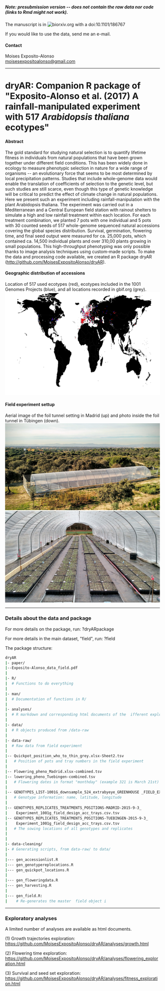 
##### Note: presubmission version --  does not contain the raw data nor code (links to Rmd might not work).

The manuscript is in ![biorxiv.org](http://www.biorxiv.org/content/early/2017/09/10/186767) with a doi:10.1101/186767

If you would like to use the data, send me an e-mail.

#### Contact

Moises Exposito-Alonso     
moisesexpositoalonso@gmail.com      

------


# dryAR: Companion R package of "Exposito-Alonso et al. (2017) A rainfall-manipulated experiment with 517 *Arabidopsis thaliana* ecotypes"


#### Abstract
The gold standard for studying natural selection is to quantify lifetime fitness in individuals from natural populations that have been grown together under different field conditions. This has been widely done in ecology to measure phenotypic selection in nature for a wide range of organisms -- an evolutionary force that seems to be most determined by local precipitation patterns. Studies that include whole-genome data would enable the translation of coefficients of selection to the genetic level, but such studies are still scarce, even though this type of genetic knowledge will be critical to predict the effect of climate change in natural populations. Here we present such an experiment including rainfall-manipulation with the plant Arabidopsis thaliana. The experiment was carried out in a Mediterranean and a Central European field station with rainout shelters to simulate a high and low rainfall treatment within each location. For each treatment combination, we planted 7 pots with one individual and 5 pots with 30 counted seeds of 517 whole-genome sequenced natural accessions covering the global species distribution. Survival, germination, flowering time, and final seed output were measured for ca. 25,000 pots, which contained ca. 14,500 individual plants and over 310,00 plants growing in small populations. This high-throughput phenotyping was only possible thanks to image analysis techniques using custom-made scripts. To make the data and processing code available, we created an R package dryAR (http://github.com/MoisesExpositoAlonso/dryAR).

#### Geographic distribution of accessions
Location of 517 used ecotypes (red), ecotypes included in the 1001 Genomes Projects (blue), and all locations recorded in gbif.org (grey).
![alt text](https://github.com/MoisesExpositoAlonso/dryAR/blob/master/Figure_gbif_field_occurrence_map.pdf.png)

#### Field experiment settup
Aerial image of the foil tunnel setting in Madrid (up) and photo inside the foil tunnel in Tübingen (down).
![alt text](https://github.com/MoisesExpositoAlonso/dryAR/blob/master/IMG_20151113_154250988.jpg)
![alt text](https://github.com/MoisesExpositoAlonso/dryAR/blob/master/IMG_20151121_162359474_HDR.jpg)



------


### Details about the data and package

For more details on the package, run:
?dryARpackage

For more details in the main dataset, "field", run:
?field

The package structure:

``` sh
dryAR
|- paper/
|--Exposito-Alonso_data_field.pdf
|
|- R/
|  # Functions to do everything
|
|- man/
|  # Documentation of functions in R/
|
|- analyses/
|  # R markdown and corresponding html documents of the  ifferent exploratory analyses.
|
|- data/
|  # R objects produced from /data-raw
|
|- data-raw/
|  # Raw data from field experiment
|
|-- Quickpot_position_who_to_thin_grey.xlsx-Sheet2.tsv
|   # Position of pots and tray numbers in the field experiment
|
|-- Flowering_pheno_Madrid.xlsx-combined.tsv
|-- lowering_pheno_Tuebingen-combined.tsv
|   # Flowering dates in format "monthday" (example 321 is March 21st)
|
|-- GENOTYPES_LIST-1001G_downsample_524_extrabyeye_GREENHOUSE _FIELD_EXPERIMENT_FINAL.csv.tsv
|   # Genotype information: name, latitude, longitude
|
|-- GENOTYPES_REPLICATES_TREATMENTS_POSITIONS-MADRID-2015-9-3_
|    Experiment_1001g_field_design_acc_trays.csv.tsv
|-- GENOTYPES_REPLICATES_TREATMENTS_POSITIONS-TUEBINGEN-2015-9-3_
|    Experiment_1001g_field_design_acc_trays.csv.tsv
|   # The sowing locations of all genotypes and replicates
|
|
|- data-cleaning/
|- # Generating scripts, from data-raw/ to data/
|
|--- gen_accessionlist.R
|--- gen_genotypereplocations.R
|--- gen_quickpot_locations.R
|
|--- gen_floweringdata.R
|--- gen_harvesting.R
|
|--- gen_field.R:
|    # Re-generates the master  field object i

```

------


### Exploratory analyses 

A limited number of analyses are available as html documents.

(1) Growth trajectories exploration:
https://github.com/MoisesExpositoAlonso/dryAR/analyses/growth.html

(2) Flowering time exploration:
https://github.com/MoisesExpositoAlonso/dryAR/analyses/flowering_exploration.html

(3) Survival and seed set exploration:
https://github.com/MoisesExpositoAlonso/dryAR/analyses/fitness_exploration.html

